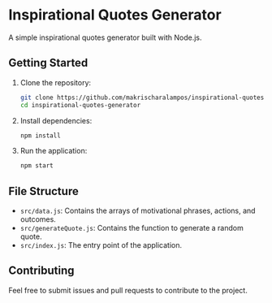 # Inspirational Quotes Generator

A simple inspirational quotes generator built with Node.js.

## Getting Started

1. Clone the repository:
   ```bash
   git clone https://github.com/makrischaralampos/inspirational-quotes-generator.git
   cd inspirational-quotes-generator
   ```
2. Install dependencies:
   ```bash
   npm install
   ```
3. Run the application:
   ```bash
   npm start
   ```

## File Structure

- `src/data.js`: Contains the arrays of motivational phrases, actions, and outcomes.
- `src/generateQuote.js`: Contains the function to generate a random quote.
- `src/index.js`: The entry point of the application.

## Contributing

Feel free to submit issues and pull requests to contribute to the project.
